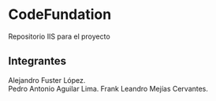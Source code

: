 # CodeFundation
Repositorio IIS para el proyecto

## Integrantes

  Alejandro Fuster López.  
  Pedro Antonio Aguilar Lima.
  Frank Leandro Mejías Cervantes.
